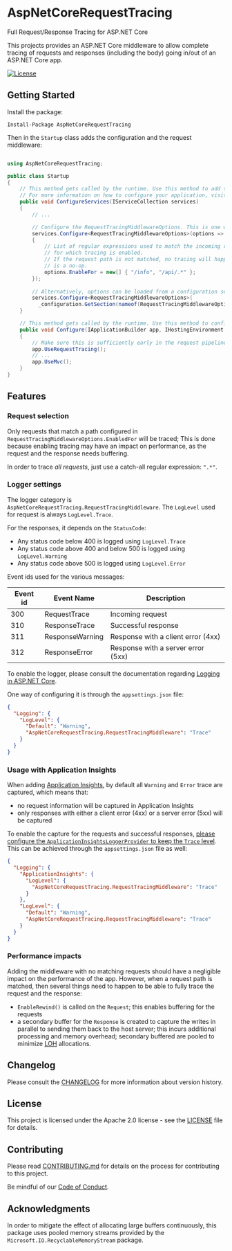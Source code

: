 # AspNetCoreRequestTracing

Full Request/Response Tracing for ASP.NET Core

This projects provides an ASP.NET Core middleware to allow complete tracing of
requests and responses (including the body) going in/out of an ASP.NET Core app.

[![License](https://img.shields.io/badge/License-Apache%202.0-blue.svg)](LICENSE)

## Getting Started

Install the package:

```
Install-Package AspNetCoreRequestTracing
```

Then in the `Startup` class adds the configuration and the request middleware:

```csharp

using AspNetCoreRequestTracing;

public class Startup
{
    // This method gets called by the runtime. Use this method to add services to the container.
    // For more information on how to configure your application, visit https://go.microsoft.com/fwlink/?LinkID=398940
    public void ConfigureServices(IServiceCollection services)
    {
        // ...

        // Configure the RequestTracingMiddlewareOptions. This is one way of doing it.
        services.Configure<RequestTracingMiddlewareOptions>(options =>
        {
            // List of regular expressions used to match the incoming requests path
            // for which tracing is enabled.
            // If the request path is not matched, no tracing will happen and the middleware
            // is a no-op.
            options.EnableFor = new[] { "/info", "/api/.*" };
        });
        
        // Alternatively, options can be loaded from a configuration section.
        services.Configure<RequestTracingMiddlewareOptions>(
          _configuration.GetSection(nameof(RequestTracingMiddlewareOptions)));
    }

    // This method gets called by the runtime. Use this method to configure the HTTP request pipeline.
    public void Configure(IApplicationBuilder app, IHostingEnvironment env)
    {
        // Make sure this is sufficiently early in the request pipeline.
        app.UseRequestTracing();
        // ...
        app.UseMvc();
    }
}

```

## Features

### Request selection

Only requests that match a path configured in `RequestTracingMiddlewareOptions.EnabledFor` will be traced;
This is done because enabling tracing may have an impact on performance, as the request and the response needs buffering.

In order to trace _all requests_, just use a catch-all regular expression: `".*"`.

### Logger settings

The logger category is `AspNetCoreRequestTracing.RequestTracingMiddleware`.
The `LogLevel` used for request is always `LogLevel.Trace`.

For the responses, it depends on the `StatusCode`:
- Any status code below 400 is logged using `LogLevel.Trace`
- Any status code above 400 and below 500 is logged using `LogLevel.Warning`
- Any status code above 500 is logged using `LogLevel.Error`

Event ids used for the various messages:

| Event id | Event Name      | Description                        |
|----------|-----------------|------------------------------------|
| 300      | RequestTrace    | Incoming request                   |
| 310      | ResponseTrace   | Successful response                |
| 311      | ResponseWarning | Response with a client error (4xx) |
| 312      | ResponseError   | Response with a server error (5xx) |

To enable the logger, please consult the documentation regarding [Logging in ASP.NET Core](https://docs.microsoft.com/en-us/aspnet/core/fundamentals/logging/?view=aspnetcore-2.2#configuration).

One way of configuring it is through the `appsettings.json` file:

```json
{
  "Logging": {
    "LogLevel": {
      "Default": "Warning",
      "AspNetCoreRequestTracing.RequestTracingMiddleware": "Trace"
    }
  }
}
```

### Usage with Application Insights

When adding [Application Insights](https://docs.microsoft.com/en-us/azure/azure-monitor/app/asp-net-core), by default all `Warning` and `Error` trace are captured,
which means that:
- no request information will be captured in Application Insights
- only responses with either a client error (4xx) or a server error (5xx) will be captured

To enable the capture for the requests and successful responses, [please configure the
`ApplicationInsightsLoggerProvider` to keep the `Trace` level](https://docs.microsoft.com/en-us/azure/azure-monitor/app/ilogger). This can be achieved through
the `appsettings.json` file as well:

```json
{
  "Logging": {
    "ApplicationInsights": {
      "LogLevel": {
        "AspNetCoreRequestTracing.RequestTracingMiddleware": "Trace"
      }
    },
    "LogLevel": {
      "Default": "Warning",
      "AspNetCoreRequestTracing.RequestTracingMiddleware": "Trace"
    }
  }
}
```

### Performance impacts

Adding the middleware with no matching requests should have a negligible impact
on the performance of the app.
However, when a request path is matched, then several things need to happen to 
be able to fully trace the request and the response:

- `EnableRewind()` is called on the `Request`; this enables buffering for the requests
- a secondary buffer for the `Response` is created to capture the writes in parallel to
sending them back to the host server; this incurs additional processing and memory overhead; secondary buffered are pooled to minimize [LOH](https://docs.microsoft.com/en-us/dotnet/standard/garbage-collection/large-object-heap) allocations.

## Changelog

Please consult the [CHANGELOG](CHANGELOG.md) for more information about version
history.

## License

This project is licensed under the Apache 2.0 license - see the
[LICENSE](LICENSE) file for details.

## Contributing

Please read [CONTRIBUTING.md](CONTRIBUTING.md) for details on the process for
contributing to this project.

Be mindful of our [Code of Conduct](CODE_OF_CONDUCT.md).

## Acknowledgments

In order to mitigate the effect of allocating large buffers continuously, this
package uses pooled memory streams provided by the `Microsoft.IO.RecyclableMemoryStream` package.